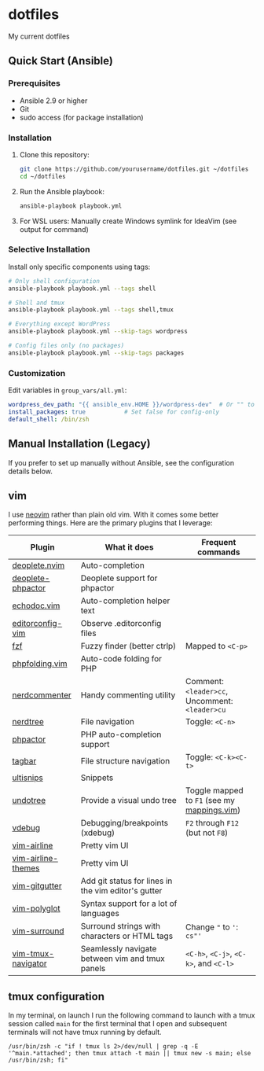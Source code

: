 # dotfiles
My current dotfiles

## Quick Start (Ansible)

### Prerequisites

- Ansible 2.9 or higher
- Git
- sudo access (for package installation)

### Installation

1. Clone this repository:
   ```bash
   git clone https://github.com/yourusername/dotfiles.git ~/dotfiles
   cd ~/dotfiles
   ```

2. Run the Ansible playbook:
   ```bash
   ansible-playbook playbook.yml
   ```

3. For WSL users: Manually create Windows symlink for IdeaVim (see output for command)

### Selective Installation

Install only specific components using tags:

```bash
# Only shell configuration
ansible-playbook playbook.yml --tags shell

# Shell and tmux
ansible-playbook playbook.yml --tags shell,tmux

# Everything except WordPress
ansible-playbook playbook.yml --skip-tags wordpress

# Config files only (no packages)
ansible-playbook playbook.yml --skip-tags packages
```

### Customization

Edit variables in `group_vars/all.yml`:

```yaml
wordpress_dev_path: "{{ ansible_env.HOME }}/wordpress-dev"  # Or "" to skip
install_packages: true           # Set false for config-only
default_shell: /bin/zsh
```

## Manual Installation (Legacy)

If you prefer to set up manually without Ansible, see the configuration details below.

## vim

I use [neovim](https://neovim.io/) rather than plain old vim. With it comes some better performing things. Here are the primary plugins that I leverage:

| Plugin | What it does | Frequent commands |
|--|--|--|
| [deoplete.nvim](https://github.com/Shougo/deoplete.nvim) | Auto-completion ||
| [deoplete-phpactor](https://github.com/kristijanhusak/deoplete-phpactor) | Deoplete support for phpactor ||
| [echodoc.vim](https://github.com/Shougo/echodoc.vim) | Auto-completion helper text ||
| [editorconfig-vim](https://github.com/editorconfig/editorconfig-vim) | Observe .editorconfig files ||
| [fzf](https://github.com/fzf) | Fuzzy finder (better ctrlp) | Mapped to `<C-p>` |
| [phpfolding.vim](https://github.com/vim-scripts/phpfolding.vim) | Auto-code folding for PHP | |
| [nerdcommenter](https://github.com/preservim/nerdcommenter) | Handy commenting utility | Comment: `<leader>cc`, Uncomment: `<leader>cu` |
| [nerdtree](https://github.com/perservim/nerdtree) | File navigation | Toggle: `<C-n>` |
| [phpactor](https://github.com/phpactor/phpactor) | PHP auto-completion support ||
| [tagbar](https://github.com/majutsushi/tagbar) | File structure navigation | Toggle: `<C-k><C-t>` |
| [ultisnips](https://github.com/SirVer/ultisnips) | Snippets ||
| [undotree](https://github.com/mbbill/undotree) | Provide a visual undo tree | Toggle mapped to `F1` (see my [mappings.vim](.vim/core/mappings.vim)) |
| [vdebug](https://github.com/vim-vdebug/vdebug) | Debugging/breakpoints (xdebug) | `F2` through `F12` (but not `F8`) |
| [vim-airline](https://github.com/vim-airline) | Pretty vim UI ||
| [vim-airline-themes](https://github.com/vim-airline-themes) | Pretty vim UI ||
| [vim-gitgutter](https://github.com/airblade/vim-gitgutter) | Add git status for lines in the vim editor's gutter | |
| [vim-polyglot](https://github.com/sheerun/vim-polyglot) | Syntax support for a lot of languages ||
| [vim-surround](https://github.com/tpope/vim-surround) | Surround strings with characters or HTML tags | Change `"` to `'`: `cs"'` |
| [vim-tmux-navigator](https://github.com/christoomey/vim-tmux-navigator) | Seamlessly navigate between vim and tmux panels | `<C-h>`, `<C-j>`, `<C-k>`, and `<C-l>` |


## tmux configuration

In my terminal, on launch I run the following command to launch with a tmux session called `main` for the first terminal that I open and subsequent terminals will not have tmux running by default.

```
/usr/bin/zsh -c "if ! tmux ls 2>/dev/null | grep -q -E '^main.*attached'; then tmux attach -t main || tmux new -s main; else /usr/bin/zsh; fi"
```
